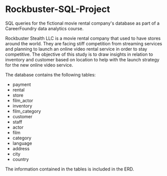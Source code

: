 # Rockbuster-SQL-Project
SQL queries for the fictional movie rental company's database as part of a CareerFoundry data analytics course.

Rockbuster Stealth LLC is a movie rental company that used to have stores around the world. They are facing stiff competition from streaming services and planning to launch an online video rental service in order to stay competitive. The objective of this study is to draw insights in relation to inventory and customer based on location to help with the launch strategy for the new online video service.

The database contains the following tables:

- payment
- rental
- store
- film_actor
- inventory
- film_category
- customer
- staff
- actor
- film
- category
- language
- address
- city
- country

The information contained in the tables is included in the ERD.
